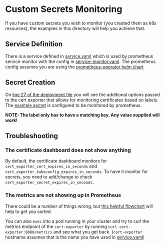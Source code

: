 # Custom Secrets Monitoring

If you have custom secrets you wish to monitor (you created them as k8s resources), the examples in this directory will help you achieve that.

## Service Definition

There is a service defined in [service.yaml](https://github.com/arturkiwa/cert-exporter/blob/master/docs/examples/custom-secrets/service.yaml) which is used by prometheus service monitor with the config in [service-monitor.yaml](https://github.com/arturkiwa/cert-exporter/blob/master/docs/examples/custom-secrets/service-monitor.yaml).  The prometheus config assumes you are using the [prometheus-operator helm chart](https://github.com/helm/charts/tree/master/stable/prometheus-operator)

## Secret Creation

On [line 27 of the deployment file](https://github.com/arturkiwa/cert-exporter/blob/master/docs/examples/custom-secrets/deployment.yaml#L27) you will see the additional options passed to the cert exporter that allows for monitoring certificates based on labels.  The [example secret](https://github.com/arturkiwa/cert-exporter/blob/master/docs/examples/custom-secrets/secret.yaml) is configured to be monitored by prometheus.

**NOTE:  The label only has to have a matching key.  Any value supplied will work!**

## Troubleshooting

### The certificate dashboard does not show anything

By default, the certificate dashboard monitors for `cert_exporter_cert_expires_in_seconds` and `cert_exporter_kubeconfig_expires_in_seconds`.  To have it monitor for secrets, you need to add/change to check `cert_exporter_secret_expires_in_seconds`.

### The metrics are not showing up in Prometheus

There could be a number of things wrong, but [this helpful flowchart](https://learnk8s.io/a/troubleshooting-kubernetes.pdf) will help to get you sorted.

You can also `exec` into a pod running in your cluster and try to curl the metrics endpoint of the `cert-exporter` by running `curl cert-exporter:8080/metrics` and see what you get back. (`cert-exporter` hostname assumes that is the name you have used in [service.yaml](https://github.com/arturkiwa/cert-exporter/blob/master/docs/examples/custom-secrets/service.yaml))
